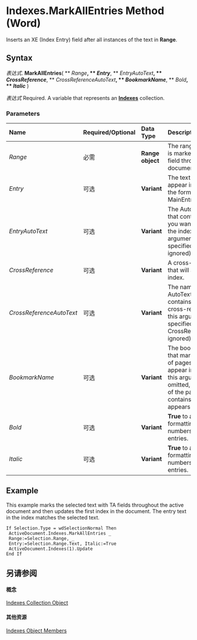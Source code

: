 
# Indexes.MarkAllEntries Method (Word)

Inserts an XE (Index Entry) field after all instances of the text in  **Range**.


## Syntax

 _表达式_. **MarkAllEntries**( ** _Range_**, ** _Entry_**, ** _EntryAutoText_**, ** _CrossReference_**, ** _CrossReferenceAutoText_**, ** _BookmarkName_**, ** _Bold_**, ** _Italic_** )

 _表达式_ Required. A variable that represents an **[Indexes](0441446a-c1b5-d333-5950-906fe463b61d.md)** collection.


### Parameters



|**Name**|**Required/Optional**|**Data Type**|**Description**|
|:-----|:-----|:-----|:-----|
| _Range_|必需|**Range object**|The range whose text is marked with an XE field throughout the document.|
| _Entry_|可选|**Variant**|The text you want to appear in the index, in the form MainEntry[:Subentry].|
| _EntryAutoText_|可选|**Variant**|The AutoText entry that contains the text you want to appear in the index (if this argument is specified, Entry is ignored).|
| _CrossReference_|可选|**Variant**|A cross-reference that will appear in the index.|
| _CrossReferenceAutoText_|可选|**Variant**|The name of the AutoText entry that contains the text for a cross-reference (if this argument is specified, CrossReference is ignored).|
| _BookmarkName_|可选|**Variant**|The bookmark name that marks the range of pages you want to appear in the index. If this argument is omitted, the number of the page that contains the XE field appears in the index.|
| _Bold_|可选|**Variant**|**True** to add bold formatting to page numbers for index entries.|
| _Italic_|可选|**Variant**|**True** to add italic formatting to page numbers for index entries.|

## Example

This example marks the selected text with TA fields throughout the active document and then updates the first index in the document. The entry text in the index matches the selected text.


```
If Selection.Type = wdSelectionNormal Then 
 ActiveDocument.Indexes.MarkAllEntries _ 
 Range:=Selection.Range, _ 
 Entry:=Selection.Range.Text, Italic:=True 
 ActiveDocument.Indexes(1).Update 
End If
```


## 另请参阅


#### 概念


[Indexes Collection Object](0441446a-c1b5-d333-5950-906fe463b61d.md)
#### 其他资源


[Indexes Object Members](http://msdn.microsoft.com/library/41ba21ff-465c-41b8-26d5-2c0e80727989%28Office.15%29.aspx)